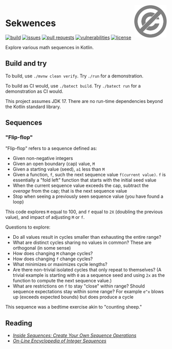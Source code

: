 <a href="./LICENSE.md">
<img src="./images/public-domain.svg" alt="Public Domain"
align="right" width="20%" height="auto"/>
</a>

# Sekwences

[![build](https://github.com/binkley/sekwences/workflows/build/badge.svg)](https://github.com/binkley/sekwences/actions)
[![issues](https://img.shields.io/github/issues/binkley/sekwences.svg)](https://github.com/binkley/sekwences/issues/)
[![pull requests](https://img.shields.io/github/issues-pr/binkley/sekwences.svg)](https://github.com/binkley/sekwences/pulls)
[![vulnerabilities](https://snyk.io/test/github/binkley/sekwences/badge.svg)](https://snyk.io/test/github/binkley/sekwences)
[![license](https://img.shields.io/badge/license-Public%20Domain-blue.svg)](http://unlicense.org/)

Explore various math sequences in Kotlin.

## Build and try

To build, use `./mvnw clean verify`.
Try `./run` for a demonstration.

To build as CI would, use `./batect build`.
Try `./batect run` for a demonstration as CI would.

This project assumes JDK 17.
There are no run-time dependencies beyond the Kotlin standard library.

## Sequences

### "Flip-flop"

"Flip-flop" refers to a sequence defined as:

* Given non-negative integers
* Given an open boundary (cap) value, `M`
* Given a starting value (seed), `a1` less than `M`
* Given a function, `f`, such the next sequence value `f(current value)`.
  `f` is essentially a "fold left" function that starts with the initial seed
  value
* When the current sequence value exceeds the cap, subtract the _overage_
  from the cap; that is the next sequence value
* Stop when seeing a previously seen sequence value (you have found a loop)

This code explores `M` equal to 100, and `f` equal to `2X` (doubling the
previous value), and impact of adjusting `M` or `f`.

Questions to explore:
- Do all values result in cycles smaller than exhausting the entire range?
- What are distinct cycles sharing no values in common? These are orthogonal (in some sense)
- How does changing `M` change cycles?
- How does changing `f` change cycles?
- What minimizes or maximizes cycle lengths?
- Are there non-trivial isolated cycles that only repeat to themselves?
  (A trivial example is starting with `0` as a sequence seed and using `2x` as
  the function to compute the next sequence value.)
- What are restrictions on `f` to stay "close" within range?
  Should sequence expectations stay within some range?
  For example `e^x` blows up (exceeds expected bounds) but does produce a cycle

This sequence was a bedtime exercise akin to "counting sheep."

## Reading

- [_Inside Sequences: Create Your Own Sequence
  Operations_](https://typealias.com/guides/inside-kotlin-sequences/)
- [_On-Line Encyclopedia of Integer Sequences_](https://oeis.org/wiki/Main_Page)
